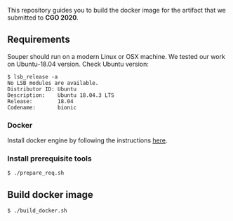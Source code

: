 This repository guides you to build the docker image for the artifact that we submitted to **CGO 2020**.

## Requirements
Souper should run on a modern Linux or OSX machine.
We tested our work on Ubuntu-18.04 version. Check
Ubuntu version:
```
$ lsb_release -a
No LSB modules are available.
Distributor ID: Ubuntu
Description:    Ubuntu 18.04.3 LTS
Release:        18.04
Codename:       bionic
```

### Docker
Install docker engine by following the instructions
[here](https://docs.docker.com/install/linux/docker-ce/ubuntu/).

### Install prerequisite tools
```
$ ./prepare_req.sh
```

## Build docker image
```
$ ./build_docker.sh
```
